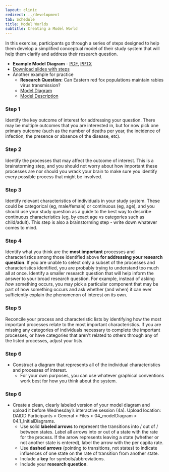 ```yaml
---
layout: clinic
redirect: ../development
tab: Schedule
title: Model Worlds
subtitle: Creating a Model World
---
```


In this exercise, participants go through a series of steps designed to help them develop a simplified conceptual model of their study system that will help them clarify and address their research question.

-   **Example Model Diagram** -  [PDF](./exampleModelDiagram.pdf), [PPTX](https://www.dropbox.com/s/drfffwpood0xr0w/exampleModelDiagram.pptx?dl=1)
-   [Download slides with steps](https://www.dropbox.com/s/ibry7jebto4615a/Pulliam_CreatingAModelWorld.pdf?dl=1 "Creating a Model World")
- Another example for practice
    - **Research Question:** Can Eastern red fox populations maintain rabies virus transmission?
    - [Model Diagram](./practice.Diagram.pdf)
    - [Model Description](./modelDescription)

### Step 1

Identify the key outcome of interest for addressing your question. There may be multiple outcomes that you are interested in, but for now pick one primary outcome (such as the number of deaths per year, the incidence of infection, the presence or absence of the disease, etc).

### Step 2

Identify the processes that may affect the outcome of interest. This is a brainstorming step, and you should not worry about how important these processes are nor should you wrack your brain to make sure you identify every possible process that might be involved.

### Step 3

Identify relevant characteristics of individuals in your study system. These could be categorical (eg, male/female) or continuous (eg, age), and you should use your study question as a guide to the best way to describe continuous characteristics (eg, by exact age vs categories such as child/adult). This step is also a brainstorming step - write down whatever comes to mind.

### Step 4

Identify what you think are the **most important** processes and characteristics among those identified above **for addressing your research question**. If you are unable to select only a subset of the processes and characteristics identified, you are probably trying to understand too much all at once. Identify a smaller research question that will help inform the answer to your broad research question. For example, instead of asking *how* something occurs, you may pick a particular component that may be part of how something occurs and ask whether (and when) it can ever sufficiently explain the phenomenon of interest on its own.

### Step 5

Reconcile your process and characteristic lists by identifying how the most important processes relate to the most important characteristics. If you are missing any categories of individuals necessary to complete the important processes, or have categories that aren't related to others through any of the listed processes, adjust your lists.

### Step 6

-   Construct a diagram that represents all of the individual characteristics and processes of interest.
    -   For your own purposes, you can use whatever graphical conventions work best for how you think about the system.

### Step 6

-   Create a clean, clearly labeled version of your model diagram and upload it before Wednesday’s interactive session (4a). Upload location: DAIDD Participants > General > Files > 04_modelDiagram > 04.1_InitialDiagrams.
    - Use solid **labeled arrows** to represent the transitions into / out of / between states. Label all arrows into or out of a state with the rate for the process. If the arrow represents leaving a state (whether or not another state is entered), label the arrow with the per capita rate.
    - Use **dashed arrows** (pointing to transitions, not states) to indicate influences of one state on the rate of transition from another state.
    - Include a **key** for symbols/abbreviations.
    - Include your **research question**.
